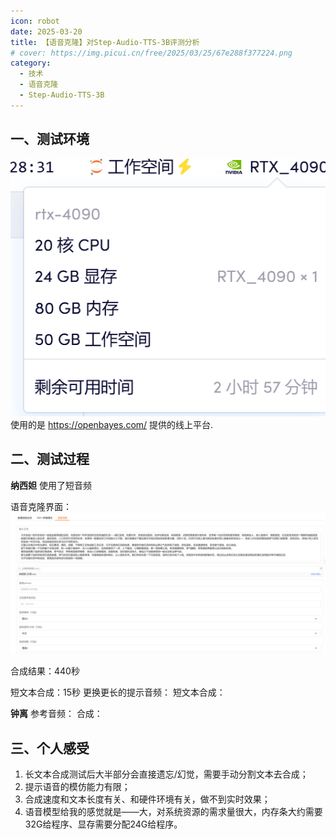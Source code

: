 ```yaml
---
icon: robot
date: 2025-03-20
title: 【语音克隆】对Step-Audio-TTS-3B评测分析
# cover: https://img.picui.cn/free/2025/03/25/67e288f377224.png
category:
  - 技术
  - 语音克隆
  - Step-Audio-TTS-3B
---
```


## 一、测试环境
![alt text](/assets/images/image001.png)
使用的是 https://openbayes.com/ 提供的线上平台.

## 二、测试过程
**纳西妲**
使用了短音频
<VidStack src="/assets/audio/naxida1.wav" title="纳西妲-正常" />

语音克隆界面：
![](/assets/images/1280X1280.PNG?url)

合成结果：440秒
<VidStack src="/assets/audio/2025-03-19_15-35-32.wav" title="2025-03-19_15-35-32" />

短文本合成：15秒
<VidStack src="/assets/audio/2025-03-19_15-47-15.wav" title="2025-03-19_15-47-15" />
更换更长的提示音频：
<VidStack src="/assets/audio/纳西妲-完整.mp3" title="纳西妲-完整" />
短文本合成：
<VidStack src="/assets/audio/2025-03-19_15-56-30.wav" title="2025-03-19_15-56-30" />

**钟离**
参考音频：
<VidStack src="/assets/audio/钟离-完整.wav" title="钟离-完整" />
合成：
<VidStack src="/assets/audio/2025-03-19_15-53-27.wav" title="2025-03-19_15-53-27" />

## 三、个人感受
1. 长文本合成测试后大半部分会直接遗忘/幻觉，需要手动分割文本去合成；
2. 提示语音的模仿能力有限；
3. 合成速度和文本长度有关、和硬件环境有关，做不到实时效果；
4. 语音模型给我的感觉就是——大，对系统资源的需求量很大，内存条大约需要32G给程序、显存需要分配24G给程序。